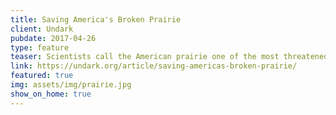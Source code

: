 ```yaml
---
title: Saving America's Broken Prairie
client: Undark
pubdate: 2017-04-26 
type: feature
teaser: Scientists call the American prairie one of the most threatened ecosystems on the planet. Will it disappear forever?
link: https://undark.org/article/saving-americas-broken-prairie/
featured: true
img: assets/img/prairie.jpg
show_on_home: true
---
```

